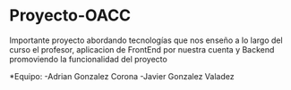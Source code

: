 # Proyecto-OACC

Importante proyecto abordando tecnologías que nos enseño a lo largo del curso el profesor, aplicacion de FrontEnd por nuestra cuenta y Backend promoviendo la funcionalidad del proyecto

*Equipo:
-Adrian Gonzalez Corona
-Javier Gonzalez Valadez
